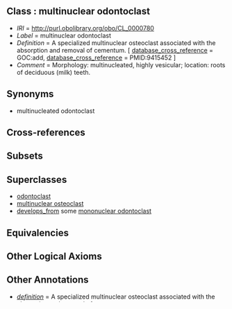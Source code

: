 
## Class : multinuclear odontoclast

 * *IRI* = http://purl.obolibrary.org/obo/CL_0000780
 * *Label* = multinuclear odontoclast
 * *Definition* = A specialized multinuclear osteoclast associated with the absorption and removal of cementum. [ [database_cross_reference](../../ef/oboInOwl#hasDbXref.md) = GOC:add, [database_cross_reference](../../ef/oboInOwl#hasDbXref.md) = PMID:9415452 ]
 * *Comment* = Morphology: multinucleated, highly vesicular; location: roots of deciduous (milk) teeth.

## Synonyms

 * multinucleated odontoclast

## Cross-references


## Subsets


## Superclasses

 * [odontoclast](../../CL/88/CL_0000588.md)
 * [multinuclear osteoclast](../../CL/79/CL_0000779.md)
 * [develops_from](../../RO/02/RO_0002202.md) some [mononuclear odontoclast](../../CL/81/CL_0000781.md)

## Equivalencies


## Other Logical Axioms


## Other Annotations

 * *[definition](../../IAO/15/IAO_0000115.md)* = A specialized multinuclear osteoclast associated with the absorption and removal of cementum.
 * *[has_exact_synonym](../../ym/oboInOwl#hasExactSynonym.md)* = multinucleated odontoclast
 * *[rdf-schema#comment](../../nt/rdf-schema#comment.md)* = Morphology: multinucleated, highly vesicular; location: roots of deciduous (milk) teeth.
 * *[rdf-schema#label](../../el/rdf-schema#label.md)* = multinuclear odontoclast

## Usage

 * -
 * [multinuclear odontoclast](../../CL/80/CL_0000780.md) SubClassOf [develops_from](../../RO/02/RO_0002202.md) some [mononuclear odontoclast](../../CL/81/CL_0000781.md)
 * [multinuclear odontoclast](../../CL/80/CL_0000780.md) SubClassOf [multinuclear osteoclast](../../CL/79/CL_0000779.md)
 * [multinuclear odontoclast](../../CL/80/CL_0000780.md) SubClassOf [odontoclast](../../CL/88/CL_0000588.md)

## External Comments

